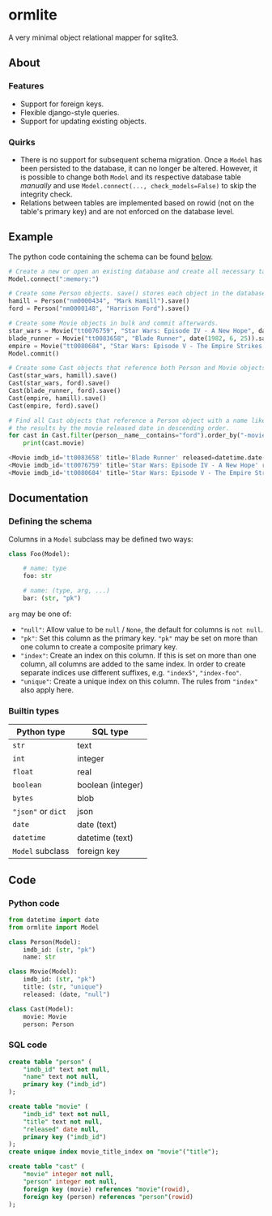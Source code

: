 # ormlite

A very minimal object relational mapper for sqlite3.

## About

### Features

- Support for foreign keys.
- Flexible django-style queries.
- Support for updating existing objects.

### Quirks

- There is no support for subsequent schema migration. Once a `Model` has been
  persisted to the database, it can no longer be altered. However, it is
  possible to change both `Model` and its respective database table *manually*
  and use `Model.connect(..., check_models=False)` to skip the integrity
  check.
- Relations between tables are implemented based on rowid (not on the table's
  primary key) and are not enforced on the database level.

## Example

The python code containing the schema can be found [below](#code).

```python
# Create a new or open an existing database and create all necessary table and index definitions.
Model.connect(":memory:")

# Create some Person objects. save() stores each object in the database and commits right away.
hamill = Person("nm0000434", "Mark Hamill").save()
ford = Person("nm0000148", "Harrison Ford").save()

# Create some Movie objects in bulk and commit afterwards.
star_wars = Movie("tt0076759", "Star Wars: Episode IV - A New Hope", date(1977, 5, 25)).save(commit=False)
blade_runner = Movie("tt0083658", "Blade Runner", date(1982, 6, 25)).save(False)
empire = Movie("tt0080684", "Star Wars: Episode V - The Empire Strikes Back").save(False)
Model.commit()

# Create some Cast objects that reference both Person and Movie objects.
Cast(star_wars, hamill).save()
Cast(star_wars, ford).save()
Cast(blade_runner, ford).save()
Cast(empire, hamill).save()
Cast(empire, ford).save()

# Find all Cast objects that reference a Person object with a name like "ford" and order
# the results by the movie released date in descending order.
for cast in Cast.filter(person__name__contains="ford").order_by("-movie.released"):
    print(cast.movie)

<Movie imdb_id='tt0083658' title='Blade Runner' released=datetime.date(1982, 6, 25)>
<Movie imdb_id='tt0076759' title='Star Wars: Episode IV - A New Hope' released=datetime.date(1977, 5, 25)>
<Movie imdb_id='tt0080684' title='Star Wars: Episode V - The Empire Strikes Back' released=None>
```

## Documentation

### Defining the schema

Columns in a `Model` subclass may be defined two ways:

```python
class Foo(Model):

    # name: type
    foo: str

    # name: (type, arg, ...)
    bar: (str, "pk")
```

`arg` may be one of:

- `"null"`: Allow value to be `null` / `None`, the default for columns is `not
  null`.
- `"pk"`: Set this column as the primary key. `"pk"` may be set on more than
  one column to create a composite primary key.
- `"index"`: Create an index on this column. If this is set on more than one
  column, all columns are added to the same index. In order to create separate
  indices use different suffixes, e.g. `"index5"`, `"index-foo"`.
- `"unique"`: Create a unique index on this column. The rules from `"index"`
  also apply here.

### Builtin types

| Python type               | SQL type                  |
| ------------------------- | ------------------------- |
| `str`                     | text                      |
| `int`                     | integer                   |
| `float`                   | real                      |
| `boolean`                 | boolean (integer)         |
| `bytes`                   | blob                      |
| `"json"` or `dict`        | json                      |
| `date`                    | date (text)               |
| `datetime`                | datetime (text)           |
| `Model` subclass          | foreign key               |


<a id="code"></a>
## Code

### Python code

```python
from datetime import date
from ormlite import Model

class Person(Model):
    imdb_id: (str, "pk")
    name: str

class Movie(Model):
    imdb_id: (str, "pk")
    title: (str, "unique")
    released: (date, "null")

class Cast(Model):
    movie: Movie
    person: Person
```

### SQL code

```sql
create table "person" (
    "imdb_id" text not null,
    "name" text not null,
    primary key ("imdb_id")
);

create table "movie" (
    "imdb_id" text not null,
    "title" text not null,
    "released" date null,
    primary key ("imdb_id")
);
create unique index movie_title_index on "movie"("title");

create table "cast" (
    "movie" integer not null,
    "person" integer not null,
    foreign key (movie) references "movie"(rowid),
    foreign key (person) references "person"(rowid)
);
```

